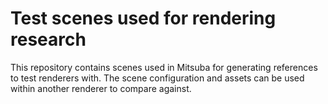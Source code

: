 # Test scenes used for rendering research
This repository contains scenes used in Mitsuba for generating references to test renderers with. The scene configuration and assets can be used within another renderer to compare against.
